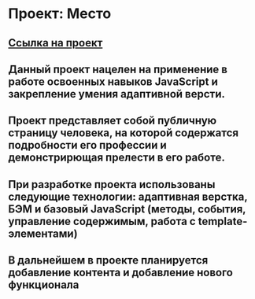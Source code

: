 # Проект: Место

## [Ссылка на проект](https://vladislavsmirnovs.github.io/mesto/)

## Данный проект нацелен на применение в работе освоенных навыков JavaScript и закрепление умения адаптивной версти.

## Проект представляет собой публичную страницу человека, на которой содержатся подробности его профессии и демонстрирющая прелести в его работе.

## При разработке проекта использованы следующие технологии: адаптивная верстка, БЭМ и базовый JavaScript (методы, события, управление содержимым, работа с template-элементами)

## В дальнейшем в проекте планируется добавление контента и добавление нового функционала
